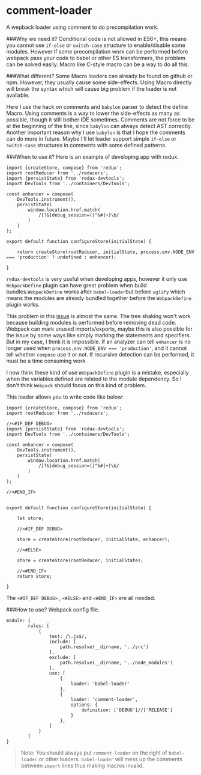# comment-loader
A wepback loader using comment to do precompilation work.

###Why we need it?
Conditional code is not allowed in ES6+, this means you cannot use `if-else` or `switch-case` structure to enable/disable some modules.
However if some precompilation work can be performed before webpack pass your code to babel or other ES transformers, the problem can be solved easily.
Macro like C-style macro can be a way to do all this.

###What different?
Some Macro loaders can already be found on github or npm. However, they usually cause some side-effects. Using Macro directly will break the syntax which will cause big problem if the loader is not available.

Here I use the hack on comments and `babylon` parser to detect the define Macro. Using comments is a way to lower the side-effects as many as possible, though it still bother IDE sometimes.
Comments are not force to be at the beginning of the line, since `babylon` can always detect AST correctly. Another important reason why I use `babylon` is that I hope the comments can do more in future. Maybe I'll let loader support simple  `if-else` or `switch-case` structures in comments with some defined patterns.

###When to use it?
Here is an example of developing app with redux.

```
import {createStore, compose} from 'redux';
import rootReducer from '../reducers';
import {persistState} from 'redux-devtools';
import DevTools from '../containers/DevTools';

const enhancer = compose(
    DevTools.instrument(),
    persistState(
        window.location.href.match(
            /[?&]debug_session=([^&#]+)\b/
        )
    )
);

export default function configureStore(initialState) {

    return createStore(rootReducer, initialState, process.env.NODE_ENV === 'production' ? undefined : enhancer);

}
```
`redux-devtools` is very useful when developing apps, however it only use `WebpackDefine` plugin can have great problem when build bundles.`WebpackDefine` works after `babel-loader`but before `uglify` which means the modules are already bundled together before the `WebpackDefine` plugin works.

This problem in this [issue](https://github.com/webpack/webpack/issues/2061) is almost the same. The tree shaking won't work because building modules is performed before removing dead code. Webpack can mark unused imports/exports, maybe this is also possible for the issue by some ways like simply marking the statements and specifiers. But in my case, I think it is impossible. If an analyzer can tell `enhancer` is no longer used when `process.env.NODE_ENV === 'production'`, and it cannot tell whether `compose` use it or not.
If recursive detection can be performed, it must be a time consuming work.

I now think these kind of use `WebpackDefine` plugin is a mistake, especially when the variables defined are related to the module dependency. So I don't think `Webpack` should focus on this kind of problem.

This loader allows you to write code like below:
```
import {createStore, compose} from 'redux';
import rootReducer from '../reducers';

//<#IF_DEF DEBUG>
import {persistState} from 'redux-devtools';
import DevTools from '../containers/DevTools';

const enhancer = compose(
    DevTools.instrument(),
    persistState(
        window.location.href.match(
            /[?&]debug_session=([^&#]+)\b/
        )
    )
);

//<#END_IF>


export default function configureStore(initialState) {

    let store;

    //<#IF_DEF DEBUG>

    store = createStore(rootReducer, initialState, enhancer);

    //<#ELSE>

    store = createStore(rootReducer, initialState);

    //<#END_IF>
    return store;

}
```
The `<#IF_DEF DEBUG>` , `<#ELSE>` and `<#END_IF>` are all needed.

###How to use?
Webpack config file.

```
module: {
        rules: [
            {
                test: /\.js$/,
                include: [
                    path.resolve(__dirname, '../src')
                ],
                exclude: [
                    path.resolve(__dirname, '../node_modules')
                ],
                use: [
                    {
                        loader: 'babel-loader'
                    },
                    {
                        loader: 'comment-loader',
                        options: {
                            definition: ['DEBUG']//['RELEASE']
                        }
                    },
                ]
            }
        ]
}
```
>Note: You should always put `comment-loader` on the right of `babel-loader` or other loaders.
>`babel-loader` will mess up the comments between `import` lines thus making macros invalid.